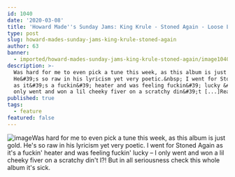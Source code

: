 ```yaml
---
id: 1040
date: '2020-03-08'
title: 'Howard Made''s Sunday Jams: King Krule - Stoned Again - Loose Lips'
type: post
slug: howard-mades-sunday-jams-king-krule-stoned-again
author: 63
banner:
  - imported/howard-mades-sunday-jams-king-krule-stoned-again/image1040.jpeg
description: >-
  Was hard for me to even pick a tune this week, as this album is just gold.
  He&#39;s so raw in his lyricism yet very poetic.&nbsp; I went for Stoned Again
  as it&#39;s a fuckin&#39; heater and was feeling fuckin&#39; lucky &#8211; I
  only went and won a lil cheeky fiver on a scratchy din&#39;t [...]Read More...
published: true
tags:
  - feature
featured: false
---
```

![image](../imported/howard-mades-sunday-jams-king-krule-stoned-again/image1040.jpeg)Was hard for me to even pick a tune this week, as this album is just gold. He's so raw in his lyricism yet very poetic. I went for Stoned Again as it's a fuckin' heater and was feeling fuckin' lucky – I only went and won a lil cheeky fiver on a scratchy din't I?! But in all seriousness check this whole album it's sick.